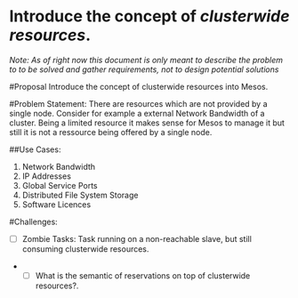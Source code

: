 # Introduce the concept of *clusterwide resources*.
*Note: As of right now this document is only meant to describe the problem to to be solved and gather requirements, not to design potential solutions* 

#Proposal
Introduce the concept of clusterwide resources into Mesos.

#Problem Statement:
There are resources which are not provided by a single node. Consider for example a external Network Bandwidth of a cluster. Being a limited resource it makes sense for Mesos to manage it but still it is not a ressource being offered by a single node.

##Use Cases:
1. Network Bandwidth
2. IP Addresses
3. Global Service Ports
2. Distributed File System Storage
3. Software Licences


#Challenges:
- [ ] Zombie Tasks: Task running on a non-reachable slave, but still consuming clusterwide resources.
- - [ ] What is the semantic of reservations on top of clusterwide resources?.

<!---
#Potential Solutions:
- introduce a virtual node representing the cluster and offering these clusterwide resources. 
-->
